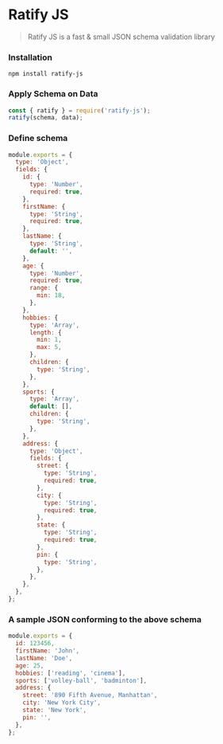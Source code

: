 # Ratify JS

> Ratify JS is a fast & small JSON schema validation library

### Installation
    npm install ratify-js


### Apply Schema on Data

```js
const { ratify } = require('ratify-js');
ratify(schema, data);
```


### Define schema

```js
module.exports = {
  type: 'Object',
  fields: {
    id: {
      type: 'Number',
      required: true,
    },
    firstName: {
      type: 'String',
      required: true,
    },
    lastName: {
      type: 'String',
      default: '',
    },
    age: {
      type: 'Number',
      required: true,
      range: {
        min: 18,
      },
    },
    hobbies: {
      type: 'Array',
      length: {
        min: 1,
        max: 5,
      },
      children: {
        type: 'String',
      },
    },
    sports: {
      type: 'Array',
      default: [],
      children: {
        type: 'String',
      },
    },
    address: {
      type: 'Object',
      fields: {
        street: {
          type: 'String',
          required: true,
        },
        city: {
          type: 'String',
          required: true,
        },
        state: {
          type: 'String',
          required: true,
        },
        pin: {
          type: 'String',
        },
      },
    },
  },
};
```

### A sample JSON conforming to the above schema

```js
module.exports = {
  id: 123456,
  firstName: 'John',
  lastName: 'Doe',
  age: 25,
  hobbies: ['reading', 'cinema'],
  sports: ['volley-ball', 'badminton'],
  address: {
    street: '890 Fifth Avenue, Manhattan',
    city: 'New York City',
    state: 'New York',
    pin: '',
  },
};
```
